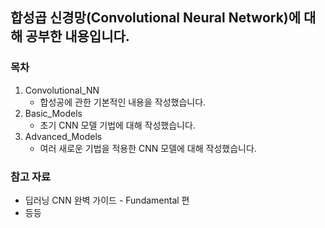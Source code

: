 ## 합성곱 신경망(Convolutional Neural Network)에 대해 공부한 내용입니다.

### 목차 
1. Convolutional_NN
   - 합성공에 관한 기본적인 내용을 작성했습니다.
2. Basic_Models
   - 초기 CNN 모델 기법에 대해 작성했습니다. 
3. Advanced_Models
   - 여러 새로운 기법을 적용한 CNN 모델에 대해 작성했습니다.

### 참고 자료
  - 딥러닝 CNN 완벽 가이드 - Fundamental 편
  - 등등

